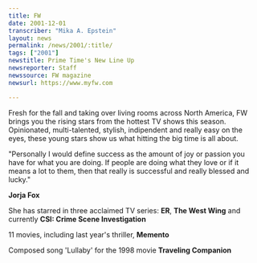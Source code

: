 ```yaml
---
title: FW
date: 2001-12-01
transcriber: "Mika A. Epstein"
layout: news
permalink: /news/2001/:title/
tags: ["2001"]
newstitle: Prime Time's New Line Up
newsreporter: Staff
newssource: FW magazine
newsurl: https://www.myfw.com

---
```

Fresh for the fall and taking over living rooms across North America, FW brings you the rising stars from the hottest TV shows this season. Opinionated, multi-talented, stylish, indipendent and really easy on the eyes, these young stars show us what hitting the big time is all about.

"Personally I would define success as the amount of joy or passion you have for what you are doing. If people are doing what they love or if it means a lot to them, then that really is successful and really blessed and lucky."

**Jorja Fox**

She has starred in three acclaimed TV series: **ER**, **The West Wing** and currently **CSI: Crime Scene Investigation**

11 movies, including last year's thriller, **Memento**

Composed song 'Lullaby' for the 1998 movie **Traveling Companion**
